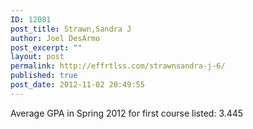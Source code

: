 ```yaml
---
ID: 12081
post_title: Strawn,Sandra J
author: Joel DesArmo
post_excerpt: ""
layout: post
permalink: http://effrtlss.com/strawnsandra-j-6/
published: true
post_date: 2012-11-02 20:49:55
---
```

<p>Average GPA in Spring 2012 for first course listed: 3.445</p>